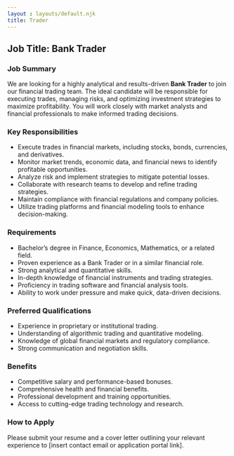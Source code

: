 ```yaml
---
layout : layouts/default.njk
title: Trader
---
```


## Job Title: Bank Trader

### Job Summary
We are looking for a highly analytical and results-driven **Bank Trader** to join our financial trading team. The ideal candidate will be responsible for executing trades, managing risks, and optimizing investment strategies to maximize profitability. You will work closely with market analysts and financial professionals to make informed trading decisions.

### Key Responsibilities

- Execute trades in financial markets, including stocks, bonds, currencies, and derivatives.
- Monitor market trends, economic data, and financial news to identify profitable opportunities.
- Analyze risk and implement strategies to mitigate potential losses.
- Collaborate with research teams to develop and refine trading strategies.
- Maintain compliance with financial regulations and company policies.
- Utilize trading platforms and financial modeling tools to enhance decision-making.

### Requirements

- Bachelor’s degree in Finance, Economics, Mathematics, or a related field.
- Proven experience as a Bank Trader or in a similar financial role.
- Strong analytical and quantitative skills.
- In-depth knowledge of financial instruments and trading strategies.
- Proficiency in trading software and financial analysis tools.
- Ability to work under pressure and make quick, data-driven decisions.

### Preferred Qualifications

- Experience in proprietary or institutional trading.
- Understanding of algorithmic trading and quantitative modeling.
- Knowledge of global financial markets and regulatory compliance.
- Strong communication and negotiation skills.

### Benefits

- Competitive salary and performance-based bonuses.
- Comprehensive health and financial benefits.
- Professional development and training opportunities.
- Access to cutting-edge trading technology and research.

### How to Apply
Please submit your resume and a cover letter outlining your relevant experience to [insert contact email or application portal link].


